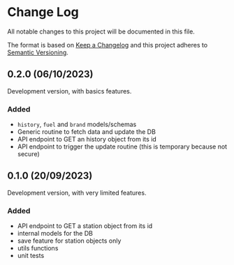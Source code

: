 
# Change Log
All notable changes to this project will be documented in this file.
 
The format is based on [Keep a Changelog](http://keepachangelog.com/)
and this project adheres to [Semantic Versioning](http://semver.org/).

<!-- Example:
## x.x.x (Unreleased | dd/mm/yyyy)
 
Here we write upgrading notes for brands. It's a team effort to make them as straightforward as possible.

### Added
for new features.
### Changed
for changes in existing functionality.
### Deprecated
for soon-to-be removed features.
### Removed
for now removed features.
### Fixed
for any bug fixes.
### Security
in case of vulnerabilities.
-->

## 0.2.0 (06/10/2023)
 
Development version, with basics features.

### Added
- `history`, `fuel` and `brand` models/schemas
- Generic routine to fetch data and update the DB
- API endpoint to GET an history object from its id
- API endpoint to trigger the update routine (this is temporary because not secure)
 
## 0.1.0 (20/09/2023)
 
Development version, with very limited features.

### Added
- API endpoint to GET a station object from its id
- internal models for the DB
- save feature for station objects only
- utils functions
- unit tests
